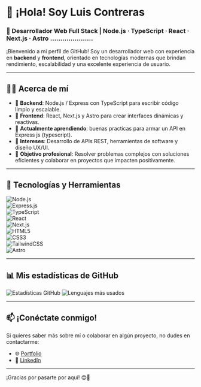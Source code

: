 # 👋 ¡Hola! Soy Luis Contreras

### 🚀 Desarrollador Web Full Stack | Node.js · TypeScript · React · Next.js · Astro ..................... 

¡Bienvenido a mi perfil de GitHub! Soy un desarrollador web con experiencia en **backend** y **frontend**, orientado en tecnologías modernas que brindan rendimiento, escalabilidad y una excelente experiencia de usuario.

---

## 🧑‍💻 Acerca de mí  
- 💼 **Backend**: Node.js / Express con TypeScript para escribir código limpio y escalable.
- 🎨 **Frontend**: React, Next.js y Astro para crear interfaces dinámicas y reactivas.
- 🌱 **Actualmente aprendiendo**: buenas practicas para armar un API en Express js (typescript).
- 📌 **Intereses**: Desarrollo de APIs REST, herramientas de software y diseño UX/UI.  
- 🎯 **Objetivo profesional**: Resolver problemas complejos con soluciones eficientes y colaborar en proyectos que impacten positivamente.

---

## 🔧 Tecnologías y Herramientas  
![Node.js](https://img.shields.io/badge/Backend-Node.js-green?logo=node.js&logoColor=white)  
![Express.js](https://img.shields.io/badge/Framework-Express-black?logo=express&logoColor=white)  
![TypeScript](https://img.shields.io/badge/Code-TypeScript-blue?logo=typescript&logoColor=white)  
![React](https://img.shields.io/badge/Frontend-React-blue?logo=react&logoColor=white)  
![Next.js](https://img.shields.io/badge/SSR-Next.js-black?logo=next.js&logoColor=white)  
![HTML5](https://img.shields.io/badge/Markup-HTML5-orange?logo=html5&logoColor=white)  
![CSS3](https://img.shields.io/badge/Style-CSS3-blue?logo=css3&logoColor=white)  
![TailwindCSS](https://img.shields.io/badge/Framework-TailwindCSS-38B2AC?logo=tailwind-css&logoColor=white)  
![Astro](https://img.shields.io/badge/SSG-Astro-FF5D01?logo=astro&logoColor=white)


---

## 📊 Mis estadísticas de GitHub  
![Estadísticas GitHub](https://github-readme-stats.vercel.app/api?username=Luis2022cr&show_icons=true&theme=radical)  ![Lenguajes más usados](https://github-readme-stats.vercel.app/api/top-langs/?username=Luis2022cr&layout=compact&theme=radical)

---

## 📫 ¡Conéctate conmigo!  
Si quieres saber más sobre mí o colaborar en algún proyecto, no dudes en contactarme:  
- 🌐 [Portfolio]('')  
- 💼 [LinkedIn]('')  

---

¡Gracias por pasarte por aquí! 😊🚀
